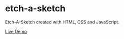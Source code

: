# etch-a-sketch
Etch-A-Sketch created with HTML, CSS and JavaScript.

[Live Demo](https://kiwifirst.github.io/etch-a-sketch/)
